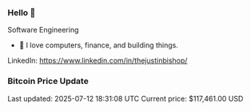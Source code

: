 ### Hello 🤙  

Software Engineering

- 🔭 I love computers, finance, and building things.
  
LinkedIn: https://www.linkedin.com/in/thejustinbishop/  







































































































































































































































































































































































































































































































































































































































































































































































































































### Bitcoin Price Update
Last updated: 2025-07-12 18:31:08 UTC
Current price: $117,461.00 USD
